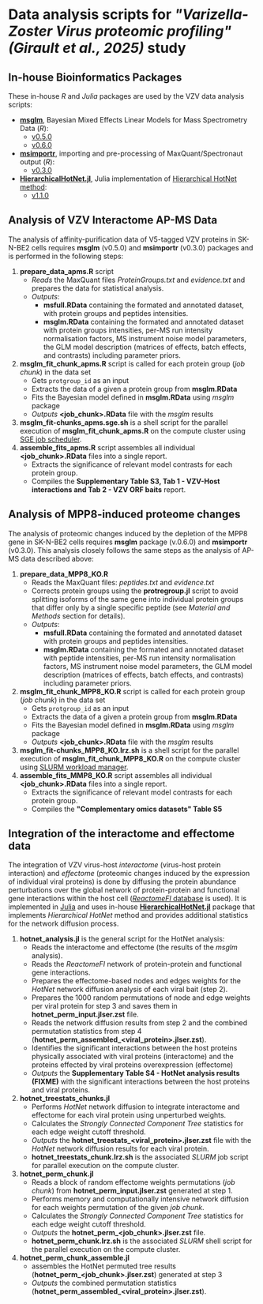 # Data analysis scripts for *"Varizella-Zoster Virus proteomic profiling" (Girault et al., 2025)* study

## In-house Bioinformatics Packages

These in-house *R* and *Julia* packages are used by the VZV data analysis scripts:

- [**msglm**](https://github.com/innatelab/msglm), Bayesian Mixed Effects Linear Models for Mass Spectrometry Data (*R*):
  - [v0.5.0](https://github.com/innatelab/msglm/tree/v0.5.0)
  - [v0.6.0](https://github.com/innatelab/msglm/tree/v0.6.0)
- [**msimportr**](https://github.com/innatelab/msimportr), importing and pre-processing of MaxQuant/Spectronaut output (*R*):
  - [v0.3.0](https://github.com/innatelab/msimportr/tree/v0.3.0)
- [**HierarchicalHotNet.jl**](https://github.com/alyst/HierarchicalHotNet.jl),
  Julia implementation of [Hierarchical HotNet method](https://academic.oup.com/bioinformatics/article/34/17/i972/5093236):
  - [v1.1.0](https://github.com/alyst/HierarchicalHotNet.jl/tree/v1.1.0)

## Analysis of VZV Interactome AP-MS Data

The analysis of affinity-purification data of V5-tagged VZV proteins in SK-N-BE2 cells requires
**msglm** (v0.5.0) and **msimportr** (v0.3.0) packages and is performed in the following steps:

1. **prepare_data_apms.R** script
    - *Reads* the MaxQuant files *ProteinGroups.txt* and *evidence.txt* and prepares the data for statistical analysis.
    - *Outputs*:
      - **msfull.RData** containing the formated and annotated dataset, with protein groups and peptides intensities.
      - **msglm.RData** containing the formated and annotated dataset with protein groups intensities,
        per-MS run intensity normalisation factors, MS instrument noise model parameters,
        the GLM model description (matrices of effects, batch effects, and contrasts) including parameter priors.
2. **msglm_fit_chunk_apms.R** script is called for each protein group (*job chunk*) in the data set
    - Gets `protgroup_id` as an input
    - Extracts the data of a given a protein group from **msglm.RData**
    - Fits the Bayesian model defined in **msglm.RData** using *msglm* package
    - *Outputs* **<job_chunk>.RData** file with the *msglm* results
3. **msglm_fit-chunks_apms.sge.sh** is a shell script for the parallel execution of **msglm_fit_chunk_apms.R**
 on the compute cluster using [SGE job scheduler](https://computing.sas.upenn.edu/gpc/job/sge).
4. **assemble_fits_apms.R** script assembles all individual **<job_chunk>.RData** files into a single report.
    - Extracts the significance of relevant model contrasts for each protein group.
    - Compiles the **Supplementary Table S3, Tab 1 - VZV-Host interactions and Tab 2 - VZV ORF baits** report.

## Analysis of MPP8-induced proteome changes

The analysis of proteomic changes induced by the depletion of the MPP8 gene in SK-N-BE2 cells
requires **msglm** package (v.0.6.0) and **msimportr** (v0.3.0).
This analysis closely follows the same steps as the analysis of AP-MS data described above:

1. **prepare_data_MPP8_KO.R**
    - Reads the MaxQuant files: *peptides.txt* and *evidence.txt*
    - Corrects protein groups using the **protregroup.jl** script to avoid splitting isoforms of the same
      gene into individual protein groups that differ only by a single specific peptide
      (see *Material and Methods* section for details).
    - *Outputs*:
      - **msfull.RData** containing the formated and annotated dataset
        with protein groups and peptides intensities.
      - **msglm.RData** containing the formated and annotated dataset with peptide intensities,
        per-MS run intensity normalisation factors, MS instrument noise model parameters,
        the GLM model description (matrices of effects, batch effects, and contrasts) including parameter priors.
2. **msglm_fit_chunk_MPP8_KO.R** script is called for each protein group (*job chunk*) in the data set
    - Gets `protgroup_id` as an input
    - Extracts the data of a given a protein group from **msglm.RData**
    - Fits the Bayesian model defined in **msglm.RData** using *msglm* package
    - *Outputs* **<job_chunk>.RData** file with the *msglm* results
3. **msglm_fit-chunks_MPP8_KO.lrz.sh** is a shell script for the parallel execution of
   **msglm_fit_chunk_MPP8_KO.R** on the compute cluster using
   [SLURM workload manager](https://slurm.schedmd.com/sbatch.html).
4. **assemble_fits_MMP8_KO.R** script assembles all individual **<job_chunk>.RData**
   files into a single report.
    - Extracts the significance of relevant model contrasts for each protein group.
    - Compiles the **"Complementary omics datasets" Table S5**

## Integration of the interactome and effectome data

The integration of VZV virus-host *interactome* (virus-host protein interaction)
and *effectome* (proteomic changes induced by the expression of individual viral proteins)
is done by diffusing the protein abundance perturbations over the global network of
protein-protein and functional gene interactions within the host cell
([*ReactomeFI* database](https://reactome.org/tools/reactome-fiviz) is used).
It is implemented in [Julia](https://julialang.org/) and uses in-house
[**HierarchicalHotNet.jl**](https://github.com/alyst/HierarchicalHotNet.jl) package
that implements *Hierarchical HotNet* method and provides additional statistics
for the network diffusion process.

1. **hotnet_analysis.jl** is the general script for the HotNet analysis:
    - Reads the interactome and effectome (the results of the *msglm* analysis).
    - Reads the *ReactomeFI* network of protein-protein and functional gene interactions.
    - Prepares the effectome-based nodes and edges weights for the *HotNet* network diffusion
      analysis of each viral bait (step 2).
    - Prepares the 1000 random permutations of node and edge weights per viral protein for step 3
      and saves them in **hotnet_perm_input.jlser.zst** file.
    - Reads the network diffusion results from step 2 and
      the combined permutation statistics from step 4 (**hotnet_perm_assembled_<viral_protein>.jlser.zst**).
    - Identifies the significant interactions between the host proteins physically associated
      with viral proteins (interactome) and the proteins effected by viral proteins overexpression
      (effectome)
    - *Outputs* the **Supplementary Table S4 - HotNet analysis results (FIXME)** with the
      significant interactions between the host proteins and viral proteins.
2. **hotnet_treestats_chunks.jl**
    - Performs *HotNet* network diffusion to integrate interactome and effectome for each viral protein
      using unperturbed weights.
    - Calculates the *Strongly Connected Component Tree* statistics for each edge weight cutoff threshold.
    - *Outputs* the **hotnet_treestats_<viral_protein>.jlser.zst** file with the
      *HotNet* network diffusion results for each viral protein.
    - **hotnet_treestats_chunk.lrz.sh** is the associated *SLURM* job script for parallel execution on
      the compute cluster.
3. **hotnet_perm_chunk.jl**
    - Reads a block of random effectome weights permutations (*job chunk*)
      from **hotnet_perm_input.jlser.zst** generated at step 1.
    - Performs memory and computationally intensive network diffusion for each
      weights permutation of the given *job chunk*.
    - Calculates the *Strongly Connected Component Tree* statistics for each edge weight cutoff threshold.
    - *Outputs* the **hotnet_perm_<job_chunk>.jlser.zst** file.
    - **hotnet_perm_chunk.lrz.sh** is the associated *SLURM* shell script for the parallel
      execution on the compute cluster.
4. **hotnet_perm_chunk_assemble.jl**
    - assembles the HotNet permuted tree results (**hotnet_perm_<job_chunk>.jlser.zst**)
      generated at step 3
    - *Outputs* the combined permutation statistics (**hotnet_perm_assembled_<viral_protein>.jlser.zst**).
